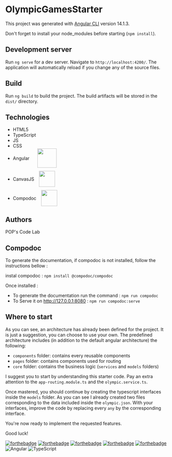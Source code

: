 # OlympicGamesStarter

This project was generated with [Angular CLI](https://github.com/angular/angular-cli) version 14.1.3.

Don't forget to install your node_modules before starting (`npm install`).

## Development server

Run `ng serve` for a dev server. Navigate to `http://localhost:4200/`. The application will automatically reload if you change any of the source files.

## Build

Run `ng build` to build the project. The build artifacts will be stored in the `dist/` directory.

## Technologies

- HTML5
- TypeScript
- JS
- CSS
- <div style="display:flex;align-items: center"><span style="padding-right: 25px">Angular</span><img style='width:60px;' src="https://raw.github.com/popcodelab/svg-icons/main/angular.svg?sanitize=true"></div>
- <div style="display:flex;align-items: center;padding-top: 10px"><span style="padding-right: 15px">CanvasJS</span><img style='width:50px;' src="https://raw.github.com/popcodelab/svg-icons/main/CanvasJS.svg?sanitize=true"></div>
- <div style="display:flex;align-items: center;padding-top: 10px"><span style="padding-right: 15px;">Compodoc</span><img style='width:50px;' src="https://raw.github.com/popcodelab/svg-icons/main/compodoc.svg?sanitize=true"></div>

## Authors

POP's Code Lab

## Compodoc

To generate the documentation, if compodoc is not installed, follow the instructions bellow :

instal compodoc : `npm install @compodoc/compodoc`

Once installed : 
- To generate the documentation run the command : `npm run compodoc`
- To Serve it on http://127.0.0.1:8080  : `npm run compodoc:serve`


## Where to start

As you can see, an architecture has already been defined for the project. It is just a suggestion, you can choose to use your own. The predefined architecture includes (in addition to the default angular architecture) the following:

- `components` folder: contains every reusable components
- `pages` folder: contains components used for routing
- `core` folder: contains the business logic (`services` and `models` folders)

I suggest you to start by understanding this starter code. Pay an extra attention to the `app-routing.module.ts` and the `olympic.service.ts`.

Once mastered, you should continue by creating the typescript interfaces inside the `models` folder. As you can see I already created two files corresponding to the data included inside the `olympic.json`. With your interfaces, improve the code by replacing every `any` by the corresponding interface.

You're now ready to implement the requested features.

Good luck!

[![forthebadge](https://forthebadge.com/images/badges/built-by-developers.svg)](https://forthebadge.com)
[![forthebadge](https://forthebadge.com/images/badges/made-with-typescript.svg)](https://forthebadge.com)
[![forthebadge](https://forthebadge.com/images/badges/uses-git.svg)](https://forthebadge.com)
[![forthebadge](https://forthebadge.com/images/badges/uses-markdown.svg)](https://forthebadge.com)
[![forthebadge](https://forthebadge.com/images/badges/uses-css.svg)](https://forthebadge.com)
![Angular](https://img.shields.io/badge/angular-%23DD0031.svg?style=for-the-badge&logo=angular&logoColor=white)
![TypeScript](https://img.shields.io/badge/typescript-%23007ACC.svg?style=for-the-badge&logo=typescript&logoColor=white)
